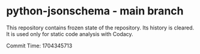 # python-jsonschema - main branch

This repository contains frozen state of the repository.
Its history is cleared. It is used only for static code
analysis with Codacy.

Commit Time: 1704345713
